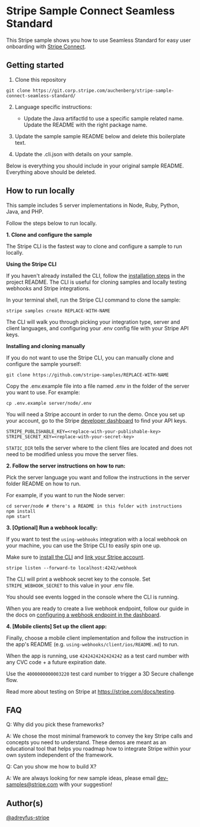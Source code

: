 # Stripe Sample Connect Seamless Standard

This Stripe sample shows you how to use Seamless Standard for easy user onboarding with [Stripe Connect](https://stripe.com/connect).

## Getting started

1. Clone this repository

```
git clone https://git.corp.stripe.com/auchenberg/stripe-sample-connect-seamless-standard/
```

2. Language specific instructions:

   - Update the Java artifactId to use a specific sample related name. Update the README with the right package name.

3. Update the sample sample README below and delete this boilerplate text.

4. Update the .cli.json with details on your sample.

Below is everything you should include in your original sample README. Everything above should be deleted.


## How to run locally

This sample includes 5 server implementations in Node, Ruby, Python, Java, and PHP.

Follow the steps below to run locally.

**1. Clone and configure the sample**

The Stripe CLI is the fastest way to clone and configure a sample to run locally.

**Using the Stripe CLI**

If you haven't already installed the CLI, follow the [installation steps](https://github.com/stripe/stripe-cli#installation) in the project README. The CLI is useful for cloning samples and locally testing webhooks and Stripe integrations.

In your terminal shell, run the Stripe CLI command to clone the sample:

```
stripe samples create REPLACE-WITH-NAME
```

The CLI will walk you through picking your integration type, server and client languages, and configuring your .env config file with your Stripe API keys.

**Installing and cloning manually**

If you do not want to use the Stripe CLI, you can manually clone and configure the sample yourself:

```
git clone https://github.com/stripe-samples/REPLACE-WITH-NAME
```

Copy the .env.example file into a file named .env in the folder of the server you want to use. For example:

```
cp .env.example server/node/.env
```

You will need a Stripe account in order to run the demo. Once you set up your account, go to the Stripe [developer dashboard](https://stripe.com/docs/development#api-keys) to find your API keys.

```
STRIPE_PUBLISHABLE_KEY=<replace-with-your-publishable-key>
STRIPE_SECRET_KEY=<replace-with-your-secret-key>
```

`STATIC_DIR` tells the server where to the client files are located and does not need to be modified unless you move the server files.

**2. Follow the server instructions on how to run:**

Pick the server language you want and follow the instructions in the server folder README on how to run.

For example, if you want to run the Node server:

```
cd server/node # there's a README in this folder with instructions
npm install
npm start
```

**3. [Optional] Run a webhook locally:**

If you want to test the `using-webhooks` integration with a local webhook on your machine, you can use the Stripe CLI to easily spin one up.

Make sure to [install the CLI](https://stripe.com/docs/stripe-cli) and [link your Stripe account](https://stripe.com/docs/stripe-cli#link-account).

```
stripe listen --forward-to localhost:4242/webhook
```

The CLI will print a webhook secret key to the console. Set `STRIPE_WEBHOOK_SECRET` to this value in your .env file.

You should see events logged in the console where the CLI is running.

When you are ready to create a live webhook endpoint, follow our guide in the docs on [configuring a webhook endpoint in the dashboard](https://stripe.com/docs/webhooks/setup#configure-webhook-settings).

**4. [Mobile clients] Set up the client app:**

Finally, choose a mobile client implementation and follow the instruction in the app's README (e.g. `using-webhooks/client/ios/README.md`) to run.

When the app is running, use `4242424242424242` as a test card number with any CVC code + a future expiration date.

Use the `4000000000003220` test card number to trigger a 3D Secure challenge flow.

Read more about testing on Stripe at https://stripe.com/docs/testing.

## FAQ

Q: Why did you pick these frameworks?

A: We chose the most minimal framework to convey the key Stripe calls and concepts you need to understand. These demos are meant as an educational tool that helps you roadmap how to integrate Stripe within your own system independent of the framework.

Q: Can you show me how to build X?

A: We are always looking for new sample ideas, please email dev-samples@stripe.com with your suggestion!

## Author(s)

[@adreyfus-stripe](https://twitter.com/adrind)
